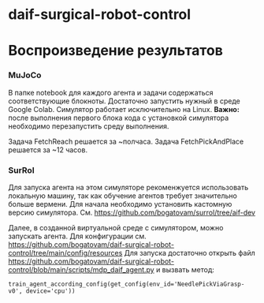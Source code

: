# daif-surgical-robot-control

# Воспроизведение результатов
### MuJoCo

В папке notebook для каждого агента и задачи содержаться соответствующие блокноты. Достаточно запустить нужный  в среде Google Colab. Симулятор работает исключительно на Linux. 
**Важно:** после выполнения первого блока кода с установкой симулятора необходимо перезапустить среду выполнения.

Задача FetchReach решается за ~полчаса.
Задача FetchPickAndPlace решается за ~12 часов.

### SurRol

Для запуска агента на этом симуляторе рекоменжуется использовать локальную машину, так как обучение агентов требует значительно больше вермени.
Для начала необходимо установить кастомную версию симулятора. См. https://github.com/bogatovam/surrol/tree/aif-dev

Далее, в созданной виртуальной среде с симулятором, можно запускать агента. 
Для конфигурации см. https://github.com/bogatovam/daif-surgical-robot-control/tree/main/config/resources
Для запуска достаточно открыть файл https://github.com/bogatovam/daif-surgical-robot-control/blob/main/scripts/mdp_daif_agent.py и вызвать метод:

```
train_agent_according_config(get_config(env_id='NeedlePickViaGrasp-v0', device='cpu'))
```
